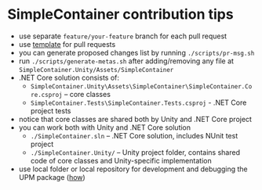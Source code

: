 # SimpleContainer contribution tips
* use separate `feature/your-feature` branch for each pull request
* use [template](PULL_REQUEST_TEMPLATE.md) for pull requests
* you can generate proposed changes list by running `./scripts/pr-msg.sh`
* run `./scripts/generate-metas.sh` after adding/removing any file at `SimpleContainer.Unity/Assets/SimpleContainer`
* .NET Core solution consists of:
  * `SimpleContainer.Unity\Assets\SimpleContainer\SimpleContainer.Core.csproj` – core classes
  * `SimpleContainer.Tests\SimpleContainer.Tests.csproj` - .NET Core project tests
* notice that core classes are shared both by Unity and .NET Core project
* you can work both with Unity and .NET Core solution
  * `./SimpleContainer.sln` – .NET Core solution, includes NUnit test project
  * `./SimpleContainer.Unity/` – Unity project folder, contains shared code of core classes and Unity-specific implementation
* use local folder or local repository for development and debugging the UPM package ([how](README.md#from-local-path))